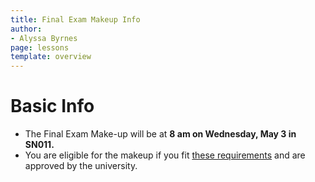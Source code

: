 ```yaml
---
title: Final Exam Makeup Info
author:
- Alyssa Byrnes
page: lessons
template: overview
---
```


# Basic Info

* The Final Exam Make-up will be at **8 am on Wednesday, May 3 in SN011.**
* You are eligible for the makeup if you fit [these requirements](https://advising.unc.edu/announcement/final-exam-excuse-request/) and are approved by the university. 